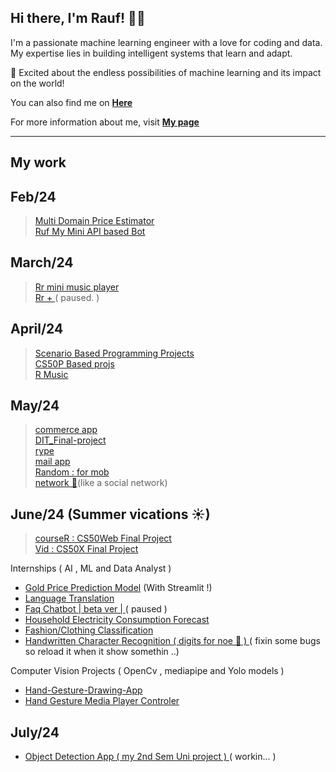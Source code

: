 ## Hi there, I'm Rauf! 👋🏼

I'm a passionate machine learning engineer with a love for coding and data. My expertise lies in building intelligent systems that learn and adapt. 

🚀 Excited about the endless possibilities of machine learning and its impact on the world!

You can also find me on **[Here](https://bento.me/rauf)** 

For more information about me, visit  **[My page](https://personal-web-page-lemon.vercel.app/index.html)**           

---
<!--
![GitHub Stats](https://github-readme-stats.vercel.app/api?username=Raufjatoi&count_private=true&show_icons=true&theme=cobalt&hide=contribs)
![Most used Languages](https://github-readme-stats.vercel.app/api/top-langs/?username=Raufjatoi&layout=compact&theme=cobalt)

![GitHub Stats](https://github-readme-stats.vercel.app/api?username=Raufjatoi&count_private=true&show_icons=true&theme=radical&hide=contribs)
![Most used Languages](https://github-readme-stats.vercel.app/api/top-langs/?username=Raufjatoi&layout=compact&theme=radical)

![GitHub Stats](https://github-readme-stats.vercel.app/api?username=Raufjatoi&count_private=true&show_icons=true&theme=nightowl&hide=contribs)
![Most Languages](https://github-readme-stats.vercel.app/api/top-langs/?username=Raufjatoi&layout=compact&theme=nightowl)

![Your GitHub Stats](https://github-readme-stats.vercel.app/api?username=Raufjatoi&count_private=true&show_icons=true&theme=dark&hide=contribs&custom_title=My%20GitHub%20Stats&bg_color=000033&title_color=0000FF&text_color=0000FF&icon_color=0000FF)
![Your GitHub Stats](https://github-readme-stats.vercel.app/api?username=Raufjatoi&count_private=true&show_icons=true&theme=dark&hide=contribs&custom_title=My%20GitHub%20Stats&bg_color=000000&title_color=0000FF&text_color=0000FF&icon_color=0000FF)

![Your GitHub Stats](https://github-readme-stats.vercel.app/api?username=Raufjatoi&count_private=true&show_icons=true&theme=dark&hide=contribs&custom_title=My%20GitHub%20Stats&bg_color=1A1B27&title_color=0000FF&text_color=0000FF&icon_color=0000FF)

![GitHub Stats](https://github-readme-stats.vercel.app/api?username=Raufjatoi&count_private=true&show_icons=true&theme=dark&hide=contribs)
![Most Languages](https://github-readme-stats.vercel.app/api/top-langs/?username=Raufjatoi&layout=compact&theme=dark)


### Repository

[![Pinned Repository](https://github-readme-stats.vercel.app/api/pin/?username=Raufjatoi&repo=Fashion-Classification&theme=dark)](https://github.com/Raufjatoi/Fashion-Classification)      

[![Pinned Repository](https://github-readme-stats.vercel.app/api/pin/?username=Raufjatoi&repo=Multi-domain-price-estimator&theme=dark)](https://github.com/Raufjatoi/Multi-domain-price-estimator)    

[![Pinned Repository](https://github-readme-stats.vercel.app/api/pin/?username=Raufjatoi&repo=courseR&theme=dark)](https://github.com/Raufjatoi/courseR)         

[![Pinned Repository](https://github-readme-stats.vercel.app/api/pin/?username=Raufjatoi&repo=DIT_final_project&theme=dark)](https://github.com/Raufjatoi/DIT_final_project) 
-->

<!--
[![Pinned Repository](https://github-readme-stats.vercel.app/api/pin/?username=Raufjatoi&repo=mail&theme=dark)](https://github.com/Raufjatoi/mail)     

[![Pinned Repository](https://github-readme-stats.vercel.app/api/pin/?username=Raufjatoi&repo=Ruf&theme=dark)](https://github.com/Raufjatoi/Ruf) 
[![Pinned Repository](https://github-readme-stats.vercel.app/api/pin/?username=Raufjatoi&repo=Multi-domain-price-estimator&theme=nightowl)](https://github.com/Raufjatoi/Multi-domain-price-estimator)

[![Pinned Repository](https://github-readme-stats.vercel.app/api/pin/?username=Raufjatoi&repo=Mini-clyde&theme=nightowl)](https://github.com/Raufjatoi/Mini-clyde)

[![Pinned Repository](https://github-readme-stats.vercel.app/api/pin/?username=Raufjatoi&repo=Ruf&theme=nightowl)](https://github.com/Raufjatoi/Ruf)
-->
## My work

## Feb/24
>[Multi Domain Price Estimator ](https://github.com/Raufjatoi/Multi-domain-price-estimator)             
>[Ruf My Mini API based Bot ](https://github.com/Raufjatoi/Ruf)             

## March/24     
> [Rr mini music player ](https://rr-music.vercel.app/)           
> [Rr + ](https://rr-plus-git-main-raufs-projects-c9139f72.vercel.app/) ( paused. )                    

## April/24
>[Scenario Based Programming Projects](https://raufjatoi.github.io/Scenario-Based-Programming-projects/)               
>[CS50P Based projs](https://raufjatoi.github.io/CS50P-based-projects)          
>[R Music](https://github.com/Raufjatoi/flask-music-app)             

## May/24  
>[commerce app ](https://github.com/Raufjatoi/commerce)                     
>[DIT_Final-project](https://raufjatoi.github.io/DIT_final_project/)                                                                          
>[rype](https://raufjatoi.github.io/rype/)                     
>[mail app ](https://github.com/Raufjatoi/mail)              
>[Random : for mob  ](https://raufjatoi.github.io/someapp/)                          
>[network 🛜](https://github.com/Raufjatoi/network)(like a social network)                            

## June/24  (Summer vications ☀)     
>[courseR : CS50Web Final Project ](https://github.com/Raufjatoi/courseR )                                        
>[Vid : CS50X Final Project ](https://github.com/Raufjatoi/vid-2.0)              

Internships ( AI , ML and Data Analyst )          

- [Gold Price Prediction Model](https://raufjatoi-streamlit-and-ml-s-jwquiu.streamlit.app/) (With Streamlit !)                        
- [Language Translation ](https://lan-trans.streamlit.app/)                
- [Faq Chatbot | beta ver | ](https://chatbotbetaver.streamlit.app/)  ( paused )        
- [Household Electricity Consumption Forecast](https://raufjatoi-elecustom.streamlit.app/)         
- [Fashion/Clothing Classification ](https://raufjatois-fashion-clothes-classification.streamlit.app/)               
- [Handwritten Character Recognition ( digits for noe 🙂 ) ](https://raufjatoi-num-prediction-mini-app.streamlit.app/) ( fixin some bugs so reload it when it show somethin ..)           

Computer Vision Projects ( OpenCv , mediapipe and Yolo models )            
- [Hand-Gesture-Drawing-App ](https://github.com/Raufjatoi/Hand-Gesture-Drawing-App)          
- [Hand Gesture Media Player Controler](https://github.com/Raufjatoi/Hand-Gesture-Media-Player-Controler-)               
        

## July/24          
- [Object Detection App ( my 2nd Sem Uni project ) ](https://github.com/Raufjatoi/Object-Detection-App-in-Java) ( workin... )         
